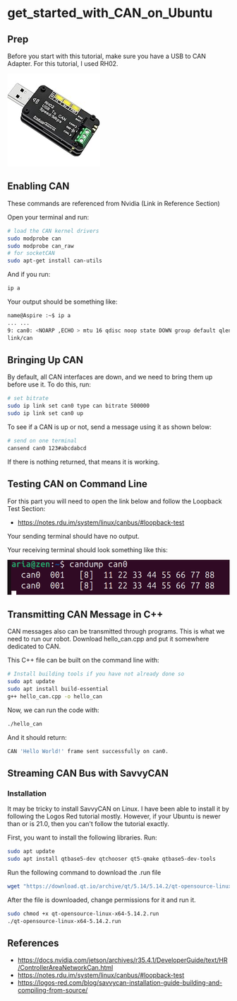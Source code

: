 # get_started_with_CAN_on_Ubuntu

## Prep

Before you start with this tutorial, make sure you have a USB to CAN Adapter. For this tutorial, I used RH02.

![RH02](RH02.jpg "get_started_with_CAN_on_Ubuntu")

## Enabling CAN

These commands are referenced from Nvidia (Link in Reference Section)

Open your terminal and run: 

```bash
# load the CAN kernel drivers
sudo modprobe can
sudo modprobe can_raw
# for socketCAN
sudo apt-get install can-utils
```

And if you run:


```bash
ip a
```
Your output should be something like:

```bash
name@Aspire :~$ ip a
... ...
9: can0: <NOARP ,ECHO > mtu 16 qdisc noop state DOWN group default qlen 10
link/can
```

## Bringing Up CAN

By default, all CAN interfaces are down, and we need to bring them up before use it. To do this, run: 

```bash
# set bitrate
sudo ip link set can0 type can bitrate 500000
sudo ip link set can0 up
```
To see if a CAN is up or not, send a message using it as shown below:

```bash
# send on one terminal
cansend can0 123#abcdabcd
```

If there is nothing returned, that means it is working.

## Testing CAN on Command Line

For this part you will need to open the link below and follow the Loopback Test Section:
* https://notes.rdu.im/system/linux/canbus/#loopback-test

Your sending terminal should have no output.

Your receiving terminal should look something like this:

![receiver_terminal_output](receiver_terminal_output.png "get_started_with_CAN_on_Ubuntu")

## Transmitting CAN Message in C++

CAN messages also can be transmitted through programs. This is what we need to run our robot. Download hello_can.cpp and put it somewhere dedicated to CAN.

This C++ file can be built on the command line with:

```bash
# Install building tools if you have not already done so
sudo apt update
sudo apt install build-essential
g++ hello_can.cpp -o hello_can
```

Now, we can run the code with:

```bash
./hello_can
```

And it should return:


```bash
CAN 'Hello World!' frame sent successfully on can0.
```

## Streaming CAN Bus with SavvyCAN

### Installation

It may be tricky to install SavvyCAN on Linux. I have been able to install it by following the Logos Red tutorial mostly. However, if your Ubuntu is newer than or is 21.0, then you can't follow the tutorial exactly.

First, you want to install the following libraries. Run:

```bash
sudo apt update
sudo apt install qtbase5-dev qtchooser qt5-qmake qtbase5-dev-tools
```

Run the following command to download the .run file

```bash
wget "https://download.qt.io/archive/qt/5.14/5.14.2/qt-opensource-linux-x64-5.14.2.run"
```

After the file is downloaded, change permissions for it and run it.

```bash
sudo chmod +x qt-opensource-linux-x64-5.14.2.run
./qt-opensource-linux-x64-5.14.2.run
```

## References
* https://docs.nvidia.com/jetson/archives/r35.4.1/DeveloperGuide/text/HR/ControllerAreaNetworkCan.html
* https://notes.rdu.im/system/linux/canbus/#loopback-test
* https://logos-red.com/blog/savvycan-installation-guide-building-and-compiling-from-source/
